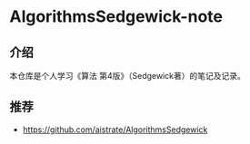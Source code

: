 # AlgorithmsSedgewick-note

## 介绍

本仓库是个人学习《算法 第4版》（Sedgewick著）的笔记及记录。


## 推荐

- <https://github.com/aistrate/AlgorithmsSedgewick>

